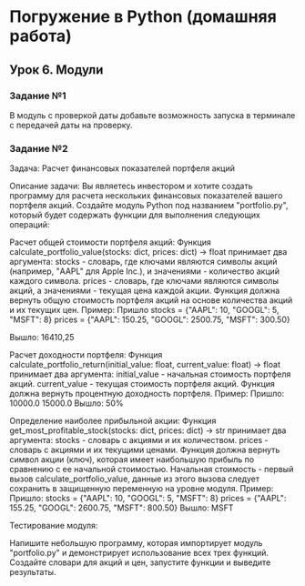# Погружение в Python (домашняя работа)
## Урок 6. Модули
### Задание №1
В модуль с проверкой даты добавьте возможность запуска в терминале с передачей даты на проверку.
### Задание №2
Задача: Расчет финансовых показателей портфеля акций

Описание задачи:
Вы являетесь инвестором и хотите создать программу для расчета нескольких финансовых показателей вашего портфеля акций. Создайте модуль Python под названием "portfolio.py", который будет содержать функции для выполнения следующих операций:


Расчет общей стоимости портфеля акций: Функция calculate_portfolio_value(stocks: dict, prices: dict) -> float принимает два аргумента: stocks - словарь, где ключами являются символы акций (например, "AAPL" для Apple Inc.), и значениями - количество акций каждого символа. prices - словарь, где ключами являются символы акций, а значениями - текущая цена каждой акции. Функция должна вернуть общую стоимость портфеля акций на основе количества акций и их текущих цен. Пример: Пришло
stocks = {"AAPL": 10, "GOOGL": 5, "MSFT": 8}
prices = {"AAPL": 150.25, "GOOGL": 2500.75, "MSFT": 300.50}

Вышло:
16410,25

Расчет доходности портфеля: Функция calculate_portfolio_return(initial_value: float, current_value: float) -> float принимает два аргумента: initial_value - начальная стоимость портфеля акций. current_value - текущая стоимость портфеля акций. Функция должна вернуть процентную доходность портфеля. Пример:
Пришло:
10000.0
15000.0
Вышло:
50%

Определение наиболее прибыльной акции: Функция get_most_profitable_stock(stocks: dict, prices: dict) -> str принимает два аргумента: stocks - словарь с акциями и их количеством. prices - словарь с акциями и их текущими ценами. Функция должна вернуть символ акции (ключ), которая имеет наибольшую прибыль по сравнению с ее начальной стоимостью. Начальная стоимость - первый вызов calculate_portfolio_value, данные из этого вызова следует сохранить в защищенную переменную на уровне модуля.
Пример:
Пришло:
stocks = {"AAPL": 10, "GOOGL": 5, "MSFT": 8}
prices = {"AAPL": 155.25, "GOOGL": 2600.75, "MSFT": 800.50}
Вышло:
MSFT


Тестирование модуля:

Напишите небольшую программу, которая импортирует модуль "portfolio.py" и демонстрирует использование всех трех функций.
Создайте словари для акций и цен, запустите функции и выведите результаты.